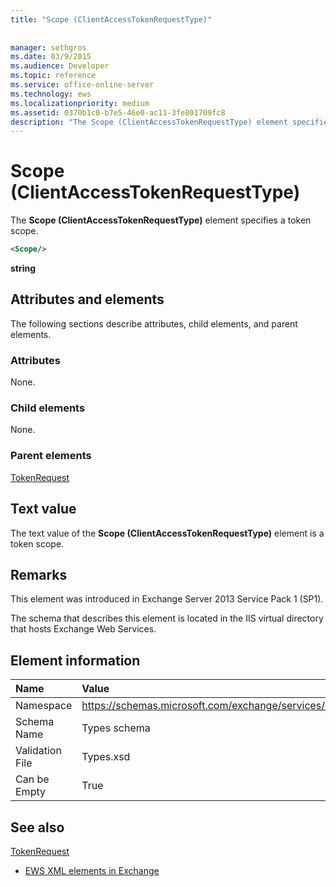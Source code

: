 ```yaml
---
title: "Scope (ClientAccessTokenRequestType)"
 
 
manager: sethgros
ms.date: 03/9/2015
ms.audience: Developer
ms.topic: reference
ms.service: office-online-server
ms.technology: ews
ms.localizationpriority: medium
ms.assetid: 0370b1c0-b7e5-46e0-ac11-3fe801709fc8
description: "The Scope (ClientAccessTokenRequestType) element specifies a token scope."
---
```


# Scope (ClientAccessTokenRequestType)

The **Scope (ClientAccessTokenRequestType)** element specifies a token scope. 
  
```XML
<Scope/>
```

 **string**
## Attributes and elements

The following sections describe attributes, child elements, and parent elements.
  
### Attributes

None.
  
### Child elements

None.
  
### Parent elements

[TokenRequest](tokenrequest.md)
  
## Text value

The text value of the **Scope (ClientAccessTokenRequestType)** element is a token scope. 
  
## Remarks

This element was introduced in Exchange Server 2013 Service Pack 1 (SP1).
  
The schema that describes this element is located in the IIS virtual directory that hosts Exchange Web Services.
  
## Element information

|**Name**|**Value**|
|:-----|:-----|
|Namespace  <br/> |https://schemas.microsoft.com/exchange/services/2006/types  <br/> |
|Schema Name  <br/> |Types schema  <br/> |
|Validation File  <br/> |Types.xsd  <br/> |
|Can be Empty  <br/> |True  <br/> |
   
## See also



[TokenRequest](tokenrequest.md)


- [EWS XML elements in Exchange](ews-xml-elements-in-exchange.md)

